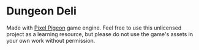 # Dungeon Deli
Made with [Pixel Pigeon](https://github.com/evannorton/Pixel-Pigeon) game engine. Feel free to use this unlicensed project as a learning resource, but please do not use the game's assets in your own work without permission.
